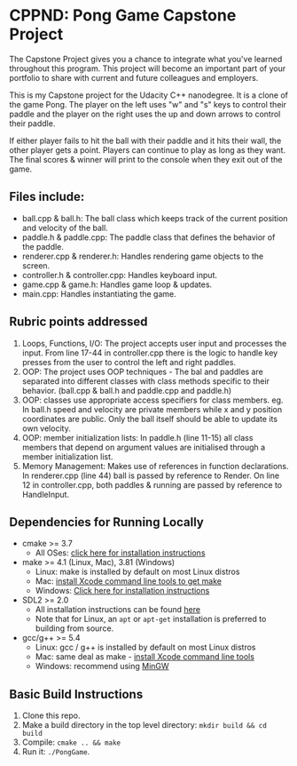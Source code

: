 # CPPND: Pong Game Capstone Project

The Capstone Project gives you a chance to integrate what you've learned throughout this program. This project will become an important part of your portfolio to share with current and future colleagues and employers.

This is my Capstone project for the Udacity C++ nanodegree. It is a clone of the game Pong. The player on the left uses "w" and "s" keys to control their paddle and the player on the right uses the up and down arrows to control their paddle. 

If either player fails to hit the ball with their paddle and it hits their wall, the other player gets a point. Players can continue to play as long as they want. The final scores & winner will print to the console when they exit out of the game.

## Files include: 
* ball.cpp & ball.h: The ball class which keeps track of the current position and velocity of the ball. 
* paddle.h & paddle.cpp: The paddle class that defines the behavior of the paddle.
* renderer.cpp & renderer.h: Handles rendering game objects to the screen. 
* controller.h & controller.cpp: Handles keyboard input.
* game.cpp & game.h: Handles game loop & updates.
* main.cpp: Handles instantiating the game.

## Rubric points addressed 
1. Loops, Functions, I/O: The project accepts user input and processes the input. From line 17-44 in controller.cpp there is the logic to handle key presses from the user to control the left and right paddles.
2. OOP: The project uses OOP techniques - The bal and paddles are separated into different classes with class methods specific to their behavior. (ball.cpp & ball.h and paddle.cpp and paddle.h)
3. OOP: classes use appropriate access specifiers for class members. eg. In ball.h speed and velocity are private members while x and y position coordinates are public. Only the ball itself should be able to update its own velocity. 
4. OOP: member initialization lists: In paddle.h (line 11-15) all class members that depend on argument values are initialised through a member initialization list.
5. Memory Management: Makes use of references in function declarations. In renderer.cpp (line 44) ball is passed by reference to Render. On line 12 in controller.cpp, both paddles & running are passed by reference to HandleInput.

## Dependencies for Running Locally
* cmake >= 3.7
  * All OSes: [click here for installation instructions](https://cmake.org/install/)
* make >= 4.1 (Linux, Mac), 3.81 (Windows)
  * Linux: make is installed by default on most Linux distros
  * Mac: [install Xcode command line tools to get make](https://developer.apple.com/xcode/features/)
  * Windows: [Click here for installation instructions](http://gnuwin32.sourceforge.net/packages/make.htm)
* SDL2 >= 2.0
  * All installation instructions can be found [here](https://wiki.libsdl.org/Installation)
  * Note that for Linux, an `apt` or `apt-get` installation is preferred to building from source.
* gcc/g++ >= 5.4
  * Linux: gcc / g++ is installed by default on most Linux distros
  * Mac: same deal as make - [install Xcode command line tools](https://developer.apple.com/xcode/features/)
  * Windows: recommend using [MinGW](http://www.mingw.org/)

## Basic Build Instructions

1. Clone this repo.
2. Make a build directory in the top level directory: `mkdir build && cd build`
3. Compile: `cmake .. && make`
4. Run it: `./PongGame`.
